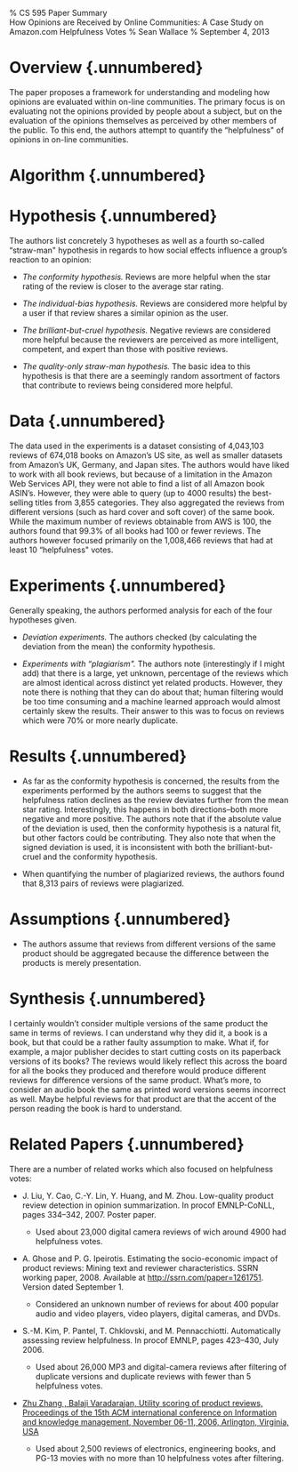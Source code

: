 % CS 595 Paper Summary\
  How Opinions are Received by Online Communities: A Case Study on
  Amazon.com Helpfulness Votes
% Sean Wallace
% September 4, 2013

Overview {.unnumbered}
========

The paper proposes a framework for understanding and modeling how
opinions are evaluated within on-line communities. The primary focus is
on evaluating not the opinions provided by people about a subject, but
on the evaluation of the opinions themselves as perceived by other
members of the public. To this end, the authors attempt to quantify the
“helpfulness" of opinions in on-line communities.

Algorithm {.unnumbered}
=========

Hypothesis {.unnumbered}
==========

The authors list concretely 3 hypotheses as well as a fourth so-called
“straw-man" hypothesis in regards to how social effects influence a
group’s reaction to an opinion:

-   *The conformity hypothesis.* Reviews are more helpful when the star
    rating of the review is closer to the average star rating.

-   *The individual-bias hypothesis.* Reviews are considered more
    helpful by a user if that review shares a similar opinion as the
    user.

-   *The brilliant-but-cruel hypothesis.* Negative reviews are
    considered more helpful because the reviewers are perceived as more
    intelligent, competent, and expert than those with positive reviews.

-   *The quality-only straw-man hypothesis.* The basic idea to this
    hypothesis is that there are a seemingly random assortment of
    factors that contribute to reviews being considered more helpful.

Data {.unnumbered}
====

The data used in the experiments is a dataset consisting of 4,043,103
reviews of 674,018 books on Amazon’s US site, as well as smaller
datasets from Amazon’s UK, Germany, and Japan sites. The authors would
have liked to work with all book reviews, but because of a limitation in
the Amazon Web Services API, they were not able to find a list of all
Amazon book ASIN’s. However, they were able to query (up to 4000
results) the best-selling titles from 3,855 categories. They also
aggregated the reviews from different versions (such as hard cover and
soft cover) of the same book. While the maximum number of reviews
obtainable from AWS is 100, the authors found that 99.3% of all books
had 100 or fewer reviews. The authors however focused primarily on the
1,008,466 reviews that had at least 10 “helpfulness" votes.

Experiments {.unnumbered}
===========

Generally speaking, the authors performed analysis for each of the four
hypotheses given.

-   *Deviation experiments.* The authors checked (by calculating the
    deviation from the mean) the conformity hypothesis.

-   *Experiments with “plagiarism".* The authors note (interestingly if
    I might add) that there is a large, yet unknown, percentage of the
    reviews which are almost identical across distinct yet related
    products. However, they note there is nothing that they can do about
    that; human filtering would be too time consuming and a machine
    learned approach would almost certainly skew the results. Their
    answer to this was to focus on reviews which were 70% or more nearly
    duplicate.

Results {.unnumbered}
=======

-   As far as the conformity hypothesis is concerned, the results from
    the experiments performed by the authors seems to suggest that the
    helpfulness ration declines as the review deviates further from the
    mean star rating. Interestingly, this happens in both
    directions–both more negative and more positive. The authors note
    that if the absolute value of the deviation is used, then the
    conformity hypothesis is a natural fit, but other factors could be
    contributing. They also note that when the signed deviation is used,
    it is inconsistent with both the brilliant-but-cruel and the
    conformity hypothesis.

-   When quantifying the number of plagiarized reviews, the authors
    found that 8,313 pairs of reviews were plagiarized.

Assumptions {.unnumbered}
===========

-   The authors assume that reviews from different versions of the same
    product should be aggregated because the difference between the
    products is merely presentation.

Synthesis {.unnumbered}
=========

I certainly wouldn’t consider multiple versions of the same product the
same in terms of reviews. I can understand why they did it, a book is a
book, but that could be a rather faulty assumption to make. What if, for
example, a major publisher decides to start cutting costs on its
paperback versions of its books? The reviews would likely reflect this
across the board for all the books they produced and therefore would
produce different reviews for difference versions of the same product.
What’s more, to consider an audio book the same as printed word versions
seems incorrect as well. Maybe helpful reviews for that product are that
the accent of the person reading the book is hard to understand.

Related Papers {.unnumbered}
==============

There are a number of related works which also focused on helpfulness
votes:

-   J. Liu, Y. Cao, C.-Y. Lin, Y. Huang, and M. Zhou. Low-quality
    product review detection in opinion summarization. In procof
    EMNLP-CoNLL, pages 334–342, 2007. Poster paper.

    -   Used about 23,000 digital camera reviews of wich around 4900 had
        helpfulness votes.

-   A. Ghose and P. G. Ipeirotis. Estimating the socio-economic impact
    of product reviews: Mining text and reviewer characteristics. SSRN
    working paper, 2008. Available at http://ssrn.com/paper=1261751.
    Version dated September 1.

    -   Considered an unknown number of reviews for about 400 popular
        audio and video players, video players, digital cameras, and
        DVDs.

-   S.-M. Kim, P. Pantel, T. Chklovski, and M. Pennacchiotti.
    Automatically assessing review helpfulness. In procof EMNLP, pages
    423–430, July 2006.

    -   Used about 26,000 MP3 and digital-camera reviews after filtering
        of duplicate versions and duplicate reviews with fewer than 5
        helpfulness votes.

-   [Zhu Zhang , Balaji Varadarajan, Utility scoring of product reviews,
    Proceedings of the 15th ACM international conference on Information
    and knowledge management, November 06-11, 2006, Arlington, Virginia,
    USA](http://dl.acm.org/citation.cfm?id=1183626&CFID=358296960&CFTOKEN=71669304)

    -   Used about 2,500 reviews of electronics, engineering books, and
        PG-13 movies with no more than 10 helpfulness votes after
        filtering.

